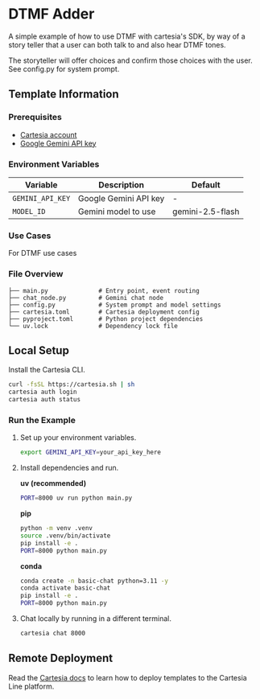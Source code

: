 # DTMF Adder

A simple example of how to use DTMF with cartesia's SDK, by way of a story teller that a user can both talk to and also hear DTMF tones. 

The storyteller will offer choices and confirm those choices with the user. See config.py for system prompt. 

## Template Information

### Prerequisites

- [Cartesia account](https://play.cartesia.ai)
- [Google Gemini API key](https://aistudio.google.com/app/apikey)

### Environment Variables

| Variable | Description | Default |
|----------|-------------|---------|
| `GEMINI_API_KEY` | Google Gemini API key | - |
| `MODEL_ID` | Gemini model to use | gemini-2.5-flash |

### Use Cases

For DTMF use cases

### File Overview

```
├── main.py              # Entry point, event routing
├── chat_node.py         # Gemini chat node
├── config.py            # System prompt and model settings
├── cartesia.toml        # Cartesia deployment config
├── pyproject.toml       # Python project dependencies
└── uv.lock              # Dependency lock file
```

## Local Setup

Install the Cartesia CLI.
```zsh
curl -fsSL https://cartesia.sh | sh
cartesia auth login
cartesia auth status
```

### Run the Example

1. Set up your environment variables.
   ```zsh
   export GEMINI_API_KEY=your_api_key_here
   ```

2. Install dependencies and run.

   **uv (recommended)**
   ```zsh
   PORT=8000 uv run python main.py
   ```

   **pip**
   ```zsh
   python -m venv .venv
   source .venv/bin/activate
   pip install -e .
   PORT=8000 python main.py
   ```

   **conda**
   ```zsh
   conda create -n basic-chat python=3.11 -y
   conda activate basic-chat
   pip install -e .
   PORT=8000 python main.py
   ```

4. Chat locally by running in a different terminal.
   ```zsh
   cartesia chat 8000
   ```

## Remote Deployment
Read the [Cartesia docs](https://docs.cartesia.ai/line/) to learn how to deploy templates to the Cartesia Line platform.
